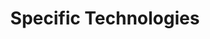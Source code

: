 ---
# Accomplishments widget.
widget: "howto"  # Widget name:  common, howto perspective, reading, cd-with-jenkins-and-docker  etc
headless: true  # This file represents a page section.
active: true  # Activate this widget? true/false
weight: 4 # Order that this section will appear.
title: "Specific Technologies"
subtitle: ""

# Date format
date_format: "Jan 2006"

# Accomplishments.
#   Add/remove as many `[[item]]` blocks below as you like.
#   `title`, `organization` and `date_start` are the required parameters.
#   Leave other parameters empty if not required.
#   Begin/end multi-line descriptions with 3 quotes `"""`.
item:
smallItem: 
 - title: "Docker Performance on vSphere"
   summary: "opvizor.com"
   linkText: ""
   linkUrl: "http://www.opvizor.com/docker-performance-on-top-of-vmware-vsphere/"
   openNewWindow: 
   image: "https://res.cloudinary.com/agile-seo/image/fetch/w_62,dpr_1.0,d_blank_am8gzx.png/https%3A%2F%2Flogo.clearbit.com%2Fopvizor.com%3Fsize%3D250"  
 - title: "Running Docker In Production Environment Using VMware VSphere Integrated Containers"
   summary: "bicarait.com"
   linkText: ""
   linkUrl: "http://bicarait.com/2016/11/02/running-your-docker-in-production-environment-using-vmware-vsphere-integrated-containers-part-2/"
   openNewWindow: 
   image: "https://res.cloudinary.com/agile-seo/image/fetch/w_62,dpr_1.0,d_blank_am8gzx.png/https%3A%2F%2Flogo.clearbit.com%2Fbicarait.com%3Fsize%3D250"   
---